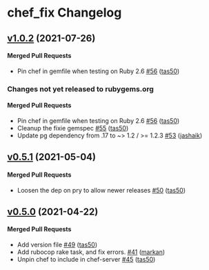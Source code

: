 # chef_fix Changelog

<!-- latest_release 1.0.2 -->
## [v1.0.2](https://github.com/chef/fixie/tree/v1.0.2) (2021-07-26)

#### Merged Pull Requests
- Pin chef in gemfile when testing on Ruby 2.6 [#56](https://github.com/chef/fixie/pull/56) ([tas50](https://github.com/tas50))
<!-- latest_release -->

<!-- release_rollup since=0.5.1 -->
### Changes not yet released to rubygems.org

#### Merged Pull Requests
- Pin chef in gemfile when testing on Ruby 2.6 [#56](https://github.com/chef/fixie/pull/56) ([tas50](https://github.com/tas50)) <!-- 1.0.2 -->
- Cleanup the fixie gemspec [#55](https://github.com/chef/fixie/pull/55) ([tas50](https://github.com/tas50)) <!-- 1.0.1 -->
- Update pg dependency from .17 to ~&gt; 1.2 / &gt;= 1.2.3 [#53](https://github.com/chef/fixie/pull/53) ([jashaik](https://github.com/jashaik)) <!-- 1.0.0 -->
<!-- release_rollup -->

<!-- latest_stable_release -->
## [v0.5.1](https://github.com/chef/fixie/tree/v0.5.1) (2021-05-04)

#### Merged Pull Requests
- Loosen the dep on pry to allow newer releases [#50](https://github.com/chef/fixie/pull/50) ([tas50](https://github.com/tas50))
<!-- latest_stable_release -->

## [v0.5.0](https://github.com/chef/fixie/tree/v0.5.0) (2021-04-22)

#### Merged Pull Requests
- Add version file [#49](https://github.com/chef/fixie/pull/49) ([tas50](https://github.com/tas50))
- Add rubocop rake task, and fix errors. [#41](https://github.com/chef/fixie/pull/41) ([markan](https://github.com/markan))
- Unpin chef to include in chef-server [#45](https://github.com/chef/fixie/pull/45) ([tas50](https://github.com/tas50))